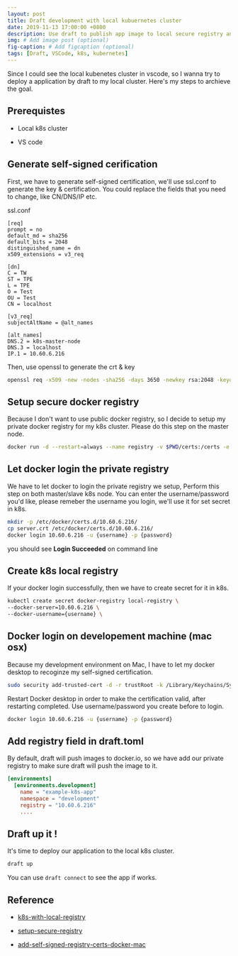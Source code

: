 ```yaml
---
layout: post
title: Draft development with local kubuernetes cluster
date: 2019-11-13 17:00:00 +0800
description: Use draft to publish app image to local secure registry and deploy app to local k8s cluster in vs code. # Add post description (optional)
img: # Add image post (optional)
fig-caption: # Add figcaption (optional)
tags: [Draft, VSCode, k8s, kubernetes]
---
```


Since I could see the local kubenetes cluster in vscode, so I wanna try to deploy a application by draft to my local cluster. Here's my steps to archieve the goal.


## Prerequistes

* Local k8s cluster

* VS code

## Generate self-signed cerification

First, we have to generate self-signed certification, we'll use ssl.conf to generate the key & certification. You could replace the fields that you need to change, like CN/DNS/IP etc.
 

ssl.conf

```
[req]
prompt = no
default_md = sha256
default_bits = 2048
distinguished_name = dn
x509_extensions = v3_req

[dn]
C = TW
ST = TPE
L = TPE
O = Test
OU = Test
CN = localhost

[v3_req]
subjectAltName = @alt_names

[alt_names]
DNS.2 = k8s-master-node
DNS.3 = localhost
IP.1 = 10.60.6.216
```

Then, use openssl to generate the crt & key

```sh
openssl req -x509 -new -nodes -sha256 -days 3650 -newkey rsa:2048 -keyout server.key -out server.crt -config ssl.conf
```

## Setup secure docker registry

Because I don't want to use public docker registry, so I decide to setup my private docker registry for my k8s cluster. Please do this step on the master node.

```sh
docker run -d --restart=always --name registry -v $PWD/certs:/certs -e REGISTRY_HTTP_ADDR=0.0.0.0:443 -e REGISTRY_HTTP_TLS_CERTIFICATE=/certs/server.crt -e REGISTRY_HTTP_TLS_KEY=/certs/server.key -p 443:443 registry:2
```

## Let docker login the private registry

We have to let docker to login the private registry we setup,
Perform this step on both master/slave k8s node. You can enter the username/password you'd like, please remeber the username you login, we'll use it for set secret in k8s.

```sh
mkdir -p /etc/docker/certs.d/10.60.6.216/
cp server.crt /etc/docker/certs.d/10.60.6.216/
docker login 10.60.6.216 -u {username} -p {password}
```

you should see **Login Succeeded** on command line


## Create k8s local registry

If your docker login successfully, then we have to create secret for it in k8s.

```sh
kubectl create secret docker-registry local-registry \
--docker-server=10.60.6.216 \
--docker-username={username} \
```

## Docker login on developement machine (mac osx)

Because my development environment on Mac, I have to let my docker desktop to recoginze my self-signed certification.

```sh
sudo security add-trusted-cert -d -r trustRoot -k /Library/Keychains/System.keychain server.crt
```

Restart Docker desktop in order to make the certification valid, after restarting completed. Use username/password you create before to login.

```sh
docker login 10.60.6.216 -u {username} -p {password}
```

## Add registry field in draft.toml

By default, draft will push images to docker.io, so we have add our private registry to make sure draft will push the image to it.

```toml
[environments]
  [environments.development]
    name = "example-k8s-app"
    namespace = "development"
    registry = "10.60.6.216"
    ....
```

## Draft up it !

It's time to deploy our application to the local k8s cluster.

```sh
draft up
```

You can use `draft connect` to see the app if works.



## Reference

* [k8s-with-local-registry](https://tortuemat.gitlab.io/blog/2018/03/18/kubernetes-with-local-registry/)

* [setup-secure-registry](https://docs.docker.com/registry/deploying/)

* [add-self-signed-registry-certs-docker-mac](https://blog.container-solutions.com/adding-self-signed-registry-certs-docker-mac)